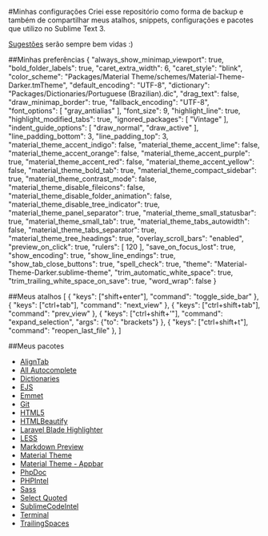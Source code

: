 #Minhas configurações
Criei esse repositório como forma de backup e também de compartilhar meus atalhos, snippets, configurações e pacotes
que utilizo no Sublime Text 3.

[Sugestões](https://github.com/dorianneto/my-settings-sublime-text/issues) serão sempre bem vidas :)

##Minhas preferências
	{
		"always_show_minimap_viewport": true,
		"bold_folder_labels": true,
		"caret_extra_width": 6,
		"caret_style": "blink",
		"color_scheme": "Packages/Material Theme/schemes/Material-Theme-Darker.tmTheme",
		"default_encoding": "UTF-8",
		"dictionary": "Packages/Dictionaries/Portuguese (Brazilian).dic",
		"drag_text": false,
		"draw_minimap_border": true,
		"fallback_encoding": "UTF-8",
		"font_options":
		[
			"gray_antialias"
		],
		"font_size": 9,
		"highlight_line": true,
		"highlight_modified_tabs": true,
		"ignored_packages":
		[
			"Vintage"
		],
		"indent_guide_options":
		[
			"draw_normal",
			"draw_active"
		],
		"line_padding_bottom": 3,
		"line_padding_top": 3,
		"material_theme_accent_indigo": false,
		"material_theme_accent_lime": false,
		"material_theme_accent_orange": false,
		"material_theme_accent_purple": true,
		"material_theme_accent_red": false,
		"material_theme_accent_yellow": false,
		"material_theme_bold_tab": true,
		"material_theme_compact_sidebar": true,
		"material_theme_contrast_mode": false,
		"material_theme_disable_fileicons": false,
		"material_theme_disable_folder_animation": false,
		"material_theme_disable_tree_indicator": true,
		"material_theme_panel_separator": true,
		"material_theme_small_statusbar": true,
		"material_theme_small_tab": true,
		"material_theme_tabs_autowidth": false,
		"material_theme_tabs_separator": true,
		"material_theme_tree_headings": true,
		"overlay_scroll_bars": "enabled",
		"preview_on_click": true,
		"rulers":
		[
			120
		],
		"save_on_focus_lost": true,
		"show_encoding": true,
		"show_line_endings": true,
		"show_tab_close_buttons": true,
		"spell_check": true,
		"theme": "Material-Theme-Darker.sublime-theme",
		"trim_automatic_white_space": true,
		"trim_trailing_white_space_on_save": true,
		"word_wrap": false
	}

##Meus atalhos
	[
		{ "keys": ["shift+enter"], "command": "toggle_side_bar" },
		{ "keys": ["ctrl+tab"], "command": "next_view" },
		{ "keys": ["ctrl+shift+tab"], "command": "prev_view" },
		{ "keys": ["ctrl+shift+'"], "command": "expand_selection", "args": {"to": "brackets"} },
		{ "keys": ["ctrl+shift+t"], "command": "reopen_last_file" },
	]

##Meus pacotes
- [AlignTab](https://packagecontrol.io/packages/AlignTab)
- [All Autocomplete](https://packagecontrol.io/packages/All%20Autocomplete)
- [Dictionaries](https://packagecontrol.io/packages/Dictionaries)
- [EJS](https://packagecontrol.io/packages/EJS)
- [Emmet](https://packagecontrol.io/packages/Emmet)
- [Git](https://packagecontrol.io/packages/Git)
- [HTML5](https://packagecontrol.io/packages/HTML5)
- [HTMLBeautify](https://packagecontrol.io/packages/HTMLBeautify)
- [Laravel Blade Highlighter](https://packagecontrol.io/packages/Laravel%20Blade%20Highlighter)
- [LESS](https://packagecontrol.io/packages/LESS)
- [Markdown Preview](https://packagecontrol.io/packages/Markdown%20Preview)
- [Material Theme](https://packagecontrol.io/packages/Material%20Theme)
- [Material Theme - Appbar](https://packagecontrol.io/packages/Material%20Theme%20-%20Appbar)
- [PhpDoc](https://packagecontrol.io/packages/PhpDoc)
- [PHPIntel](https://packagecontrol.io/packages/PHPIntel)
- [Sass](https://packagecontrol.io/packages/Sass)
- [Select Quoted](https://packagecontrol.io/packages/Select%20Quoted)
- [SublimeCodeIntel](https://packagecontrol.io/packages/SublimeCodeIntel)
- [Terminal](https://packagecontrol.io/packages/Terminal)
- [Trailing​Spaces](https://packagecontrol.io/packages/TrailingSpaces)